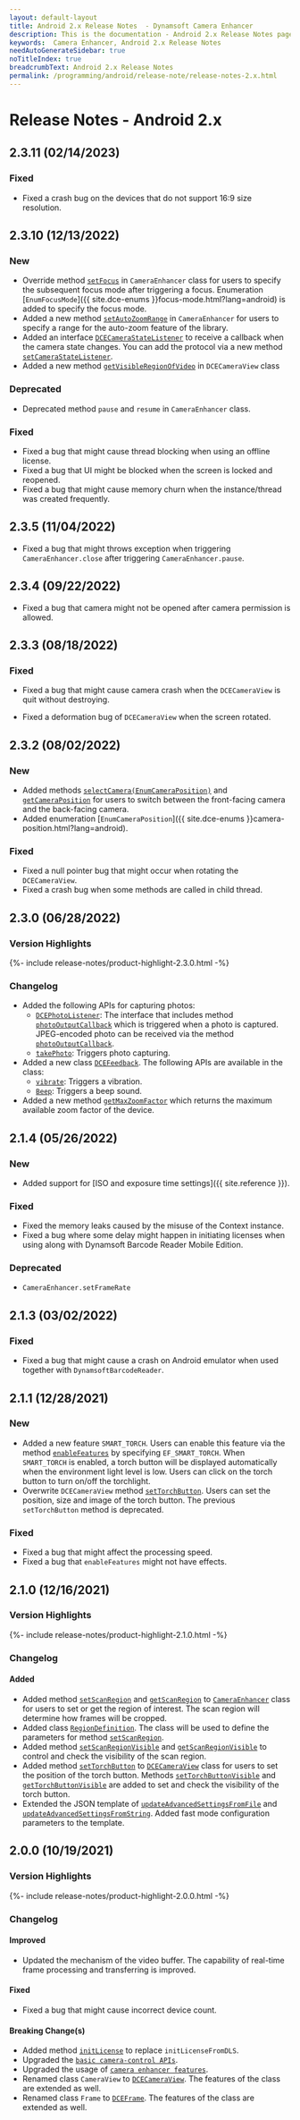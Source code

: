 ```yaml
---
layout: default-layout
title: Android 2.x Release Notes  - Dynamsoft Camera Enhancer
description: This is the documentation - Android 2.x Release Notes page of Dynamsoft Camera Enhancer.
keywords:  Camera Enhancer, Android 2.x Release Notes
needAutoGenerateSidebar: true
noTitleIndex: true
breadcrumbText: Android 2.x Release Notes
permalink: /programming/android/release-note/release-notes-2.x.html
---
```


# Release Notes - Android 2.x

## 2.3.11 (02/14/2023)

### Fixed

- Fixed a crash bug on the devices that do not support 16:9 size resolution.

## 2.3.10 (12/13/2022)

### New

- Override method [`setFocus`](../primary-api/camera-enhancer.html#setfocussubsequentfocusmode) in `CameraEnhancer` class for users to specify the subsequent focus mode after triggering a focus. Enumeration [`EnumFocusMode`]({{ site.dce-enums }}focus-mode.html?lang=android) is added to specify the focus mode.
- Added a new method [`setAutoZoomRange`](../primary-api/camera-enhancer.html#setautozoomrange) in `CameraEnhancer` for users to specify a range for the auto-zoom feature of the library.
- Added an interface [`DCECameraStateListener`](../auxiliary-api/protocol-dcecamerastatelistener.html) to receive a callback when the camera state changes. You can add the protocol via a new method [`setCameraStateListener`](../primary-api/camera-enhancer.html#setcamerastatelistener).
- Added a new method [`getVisibleRegionOfVideo`](../auxiliary-api/dcecameraview.html#getvisibleregionofvideo) in `DCECameraView` class

### Deprecated

- Deprecated method `pause` and `resume` in `CameraEnhancer` class.

### Fixed

- Fixed a bug that might cause thread blocking when using an offline license.
- Fixed a bug that UI might be blocked when the screen is locked and reopened.
- Fixed a bug that might cause memory churn when the instance/thread was created frequently.

## 2.3.5 (11/04/2022)

- Fixed a bug that might throws exception when triggering `CameraEnhancer.close` after triggering `CameraEnhancer.pause`.

## 2.3.4 (09/22/2022)

- Fixed a bug that camera might not be opened after camera permission is allowed.

## 2.3.3 (08/18/2022)

### Fixed

- Fixed a bug that might cause camera crash when the `DCECameraView` is quit without destroying.

- Fixed a deformation bug of `DCECameraView` when the screen rotated.

## 2.3.2 (08/02/2022)

### New

- Added methods [`selectCamera(EnumCameraPosition)`](../primary-api/camera-enhancer.html#selectcameraenumcameraposition) and [`getCameraPosition`](../primary-api/camera-enhancer.html#getcameraposition) for users to switch between the front-facing camera and the back-facing camera.
- Added enumeration [`EnumCameraPosition`]({{ site.dce-enums }}camera-position.html?lang=android).

### Fixed

- Fixed a null pointer bug that might occur when rotating the `DCECameraView`.
- Fixed a crash bug when some methods are called in child thread.

## 2.3.0 (06/28/2022)

<div class="fold-panel-prefix"></div>

### Version Highlights <i class="fa fa-caret-down"></i>

<div class="fold-panel-start"></div>

{%- include release-notes/product-highlight-2.3.0.html -%}

<div class="fold-panel-end"></div>

### Changelog

- Added the following APIs for capturing photos:
  - [`DCEPhotoListener`]({{site.android-api-auxiliary}}interface-dcephotolistener.html): The interface that includes method [`photoOutputCallback`]({{site.android-api-auxiliary}}interface-dcephotolistener.html#photooutputcallback) which is triggered when a photo is captured. JPEG-encoded photo can be received via the method [`photoOutputCallback`]({{site.android-api-auxiliary}}interface-dcephotolistener.html#photooutputcallback).
  - [`takePhoto`]({{site.android-api}}camera-enhancer.html#takephoto): Triggers photo capturing.
- Added a new class [`DCEFeedback`]({{site.android-api-auxiliary}}dcefeedback.html). The following APIs are available in the class:
  - [`vibrate`]({{site.android-api-auxiliary}}dcefeedback.html#vibrate): Triggers a vibration.
  - [`Beep`]({{site.android-api-auxiliary}}dcefeedback.html#beep): Triggers a beep sound.
- Added a new method [`getMaxZoomFactor`]({{site.android-api}}camera-enhancer.html#getmaxzoomfactor) which returns the maximum available zoom factor of the device.

## 2.1.4 (05/26/2022)

### New

- Added support for [ISO and exposure time settings]({{ site.reference }}).

### Fixed

- Fixed the memory leaks caused by the misuse of the Context instance.
- Fixed a bug where some delay might happen in initiating licenses when using along with Dynamsoft Barcode Reader Mobile Edition.

### Deprecated

- `CameraEnhancer.setFrameRate`

## 2.1.3 (03/02/2022)

### Fixed

- Fixed a bug that might cause a crash on Android emulator when used together with `DynamsoftBarcodeReader`.

## 2.1.1 (12/28/2021)

### New

- Added a new feature `SMART_TORCH`. Users can enable this feature via the method [`enableFeatures`]({{site.android-api}}camera-enhancer.html#enablefeatures) by specifying `EF_SMART_TORCH`. When `SMART_TORCH` is enabled, a torch button will be displayed automatically when the environment light level is low. Users can click on the torch button to turn on/off the torchlight.
- Overwrite `DCECameraView` method [`setTorchButton`]({{site.android-api-auxiliary}}dcecameraview.html#settorchbutton). Users can set the position, size and image of the torch button. The previous `setTorchButton` method is deprecated.

### Fixed

- Fixed a bug that might affect the processing speed.
- Fixed a bug that `enableFeatures` might not have effects.

## 2.1.0 (12/16/2021)

<div class="fold-panel-prefix"></div>

### Version Highlights <i class="fa fa-caret-down"></i>

<div class="fold-panel-start"></div>

{%- include release-notes/product-highlight-2.1.0.html -%}

<div class="fold-panel-end"></div>

### Changelog

#### Added

- Added method [`setScanRegion`]({{site.android-api}}camera-enhancer.html#setscanregion) and [`getScanRegion`]({{site.android-api}}camera-enhancer.html#getscanregion) to [`CameraEnhancer`]({{site.android-api}}camera-enhancer.html) class for users to set or get the region of interest. The scan region will determine how frames will be cropped.
- Added class [`RegionDefinition`]({{site.android-api-auxiliary}}region-definition.html). The class will be used to define the parameters for method [`setScanRegion`]({{site.android-api}}camera-enhancer.html#setscanregion).
- Added method [`setScanRegionVisible`]({{site.android-api}}camera-enhancer.html#setscanregionvisible) and [`getScanRegionVisible`]({{site.android-api}}camera-enhancer.html#getscanregionvisible) to control and check the visibility of the scan region.
- Added method [`setTorchButton`]({{site.android-api-auxiliary}}dcecameraview.html#settorchbutton) to [`DCECameraView`]({{site.android-api-auxiliary}}dcecameraview.html) class for users to set the position of the torch button. Methods [`setTorchButtonVisible`]({{site.android-api-auxiliary}}dcecameraview.html#settorchbuttonvisible) and [`getTorchButtonVisible`]({{site.android-api-auxiliary}}dcecameraview.html#gettorchbuttonvisible) are added to set and check the visibility of the torch button.
- Extended the JSON template of [`updateAdvancedSettingsFromFile`]({{site.android-api}}camera-enhancer.html#updateadvancedsettingsfromfile) and [`updateAdvancedSettingsFromString`]({{site.android-api}}camera-enhancer.html#updateadvancedsettingsfromstring). Added fast mode configuration parameters to the template.

## 2.0.0 (10/19/2021)

<div class="fold-panel-prefix"></div>

### Version Highlights <i class="fa fa-caret-down"></i>

<div class="fold-panel-start"></div>

{%- include release-notes/product-highlight-2.0.0.html -%}

<div class="fold-panel-end"></div>

### Changelog

#### Improved

- Updated the mechanism of the video buffer. The capability of real-time frame processing and transferring is improved.

#### Fixed

- Fixed a bug that might cause incorrect device count.

#### Breaking Change(s)

- Added method [`initLicense`]({{site.android-api}}camera-enhancer.html#initlicense) to replace `initLicenseFromDLS`.
- Upgraded the [`basic camera-control APIs`]({{site.android-api}}camera-enhancer.html#basic-camera-control-methods).
- Upgraded the usage of [`camera enhancer features`]({{site.android-api}}camera-enhancer.html#enhanced-features).
- Renamed class `CameraView` to [`DCECameraView`]({{site.android-api-auxiliary}}dcecameraview.html). The features of the class are extended as well.
- Renamed class `Frame` to [`DCEFrame`]({{site.android-api-auxiliary}}dceframe.html). The features of the class are extended as well.
